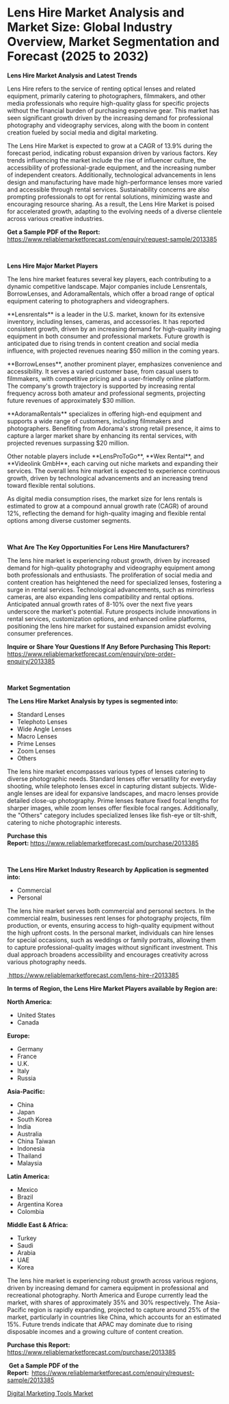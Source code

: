 <p><h1>Lens Hire Market Analysis and Market Size: Global Industry Overview, Market Segmentation and Forecast (2025 to 2032)</h1></p><p><strong>Lens Hire Market Analysis and Latest Trends</strong></p>
<p><p>Lens Hire refers to the service of renting optical lenses and related equipment, primarily catering to photographers, filmmakers, and other media professionals who require high-quality glass for specific projects without the financial burden of purchasing expensive gear. This market has seen significant growth driven by the increasing demand for professional photography and videography services, along with the boom in content creation fueled by social media and digital marketing.</p><p>The Lens Hire Market is expected to grow at a CAGR of 13.9% during the forecast period, indicating robust expansion driven by various factors. Key trends influencing the market include the rise of influencer culture, the accessibility of professional-grade equipment, and the increasing number of independent creators. Additionally, technological advancements in lens design and manufacturing have made high-performance lenses more varied and accessible through rental services. Sustainability concerns are also prompting professionals to opt for rental solutions, minimizing waste and encouraging resource sharing. As a result, the Lens Hire Market is poised for accelerated growth, adapting to the evolving needs of a diverse clientele across various creative industries.</p></p>
<p><strong>Get a Sample PDF of the Report:&nbsp;</strong> <a href="https://www.reliablemarketforecast.com/enquiry/request-sample/2013385?utm_campaign=2603&utm_medium=2&utm_source=Github&utm_content=ia&utm_term=10032025&utm_id=lens-hire">https://www.reliablemarketforecast.com/enquiry/request-sample/2013385</a></p>
<p>&nbsp;</p>
<p><strong>Lens Hire Major Market Players</strong></p>
<p><p>The lens hire market features several key players, each contributing to a dynamic competitive landscape. Major companies include Lensrentals, BorrowLenses, and AdoramaRentals, which offer a broad range of optical equipment catering to photographers and videographers.</p><p>**Lensrentals** is a leader in the U.S. market, known for its extensive inventory, including lenses, cameras, and accessories. It has reported consistent growth, driven by an increasing demand for high-quality imaging equipment in both consumer and professional markets. Future growth is anticipated due to rising trends in content creation and social media influence, with projected revenues nearing $50 million in the coming years.</p><p>**BorrowLenses**, another prominent player, emphasizes convenience and accessibility. It serves a varied customer base, from casual users to filmmakers, with competitive pricing and a user-friendly online platform. The company's growth trajectory is supported by increasing rental frequency across both amateur and professional segments, projecting future revenues of approximately $30 million.</p><p>**AdoramaRentals** specializes in offering high-end equipment and supports a wide range of customers, including filmmakers and photographers. Benefiting from Adorama's strong retail presence, it aims to capture a larger market share by enhancing its rental services, with projected revenues surpassing $20 million.</p><p>Other notable players include **LensProToGo**, **Wex Rental**, and **Videolink GmbH**, each carving out niche markets and expanding their services. The overall lens hire market is expected to experience continuous growth, driven by technological advancements and an increasing trend toward flexible rental solutions.</p><p>As digital media consumption rises, the market size for lens rentals is estimated to grow at a compound annual growth rate (CAGR) of around 12%, reflecting the demand for high-quality imaging and flexible rental options among diverse customer segments.</p></p>
<p>&nbsp;</p>
<p><strong>What Are The Key Opportunities For Lens Hire Manufacturers?</strong></p>
<p><p>The lens hire market is experiencing robust growth, driven by increased demand for high-quality photography and videography equipment among both professionals and enthusiasts. The proliferation of social media and content creation has heightened the need for specialized lenses, fostering a surge in rental services. Technological advancements, such as mirrorless cameras, are also expanding lens compatibility and rental options. Anticipated annual growth rates of 8-10% over the next five years underscore the market's potential. Future prospects include innovations in rental services, customization options, and enhanced online platforms, positioning the lens hire market for sustained expansion amidst evolving consumer preferences.</p></p>
<p><strong>Inquire or Share Your Questions If Any Before Purchasing This Report:</strong> <a href="https://www.reliablemarketforecast.com/enquiry/pre-order-enquiry/2013385?utm_campaign=2603&utm_medium=2&utm_source=Github&utm_content=ia&utm_term=10032025&utm_id=lens-hire">https://www.reliablemarketforecast.com/enquiry/pre-order-enquiry/2013385</a></p>
<p>&nbsp;</p>
<p><strong>Market Segmentation</strong></p>
<p><strong>The Lens Hire Market Analysis by types is segmented into:</strong></p>
<p><ul><li>Standard Lenses</li><li>Telephoto Lenses</li><li>Wide Angle Lenses</li><li>Macro Lenses</li><li>Prime Lenses</li><li>Zoom Lenses</li><li>Others</li></ul></p>
<p><p>The lens hire market encompasses various types of lenses catering to diverse photographic needs. Standard lenses offer versatility for everyday shooting, while telephoto lenses excel in capturing distant subjects. Wide-angle lenses are ideal for expansive landscapes, and macro lenses provide detailed close-up photography. Prime lenses feature fixed focal lengths for sharper images, while zoom lenses offer flexible focal ranges. Additionally, the "Others" category includes specialized lenses like fish-eye or tilt-shift, catering to niche photographic interests.</p></p>
<p><strong>Purchase this Report:&nbsp;</strong><a href="https://www.reliablemarketforecast.com/purchase/2013385?utm_campaign=2603&utm_medium=2&utm_source=Github&utm_content=ia&utm_term=10032025&utm_id=lens-hire">https://www.reliablemarketforecast.com/purchase/2013385</a></p>
<p>&nbsp;</p>
<p><strong>The Lens Hire Market Industry Research by Application is segmented into:</strong></p>
<p><ul><li>Commercial</li><li>Personal</li></ul></p>
<p><p>The lens hire market serves both commercial and personal sectors. In the commercial realm, businesses rent lenses for photography projects, film production, or events, ensuring access to high-quality equipment without the high upfront costs. In the personal market, individuals can hire lenses for special occasions, such as weddings or family portraits, allowing them to capture professional-quality images without significant investment. This dual approach broadens accessibility and encourages creativity across various photography needs.</p></p>
<p><a href="https://www.reliablemarketforecast.com/lens-hire-r2013385?utm_campaign=2603&utm_medium=2&utm_source=Github&utm_content=ia&utm_term=10032025&utm_id=lens-hire">&nbsp;https://www.reliablemarketforecast.com/lens-hire-r2013385</a></p>
<p><strong>In terms of Region, the Lens Hire Market Players available by Region are:</strong></p>
<p>
    <p> <strong> North America: </strong>
        <ul>
            <li>United States</li>
            <li>Canada</li>
        </ul>
        </p> 
    <p> <strong> Europe: </strong>
        <ul>
            <li>Germany</li>
            <li>France</li>
            <li>U.K.</li>
            <li>Italy</li>
            <li>Russia</li>
        </ul>
        </p> 
    <p> <strong> Asia-Pacific: </strong>
        <ul>
            <li>China</li>
            <li>Japan</li>
            <li>South Korea</li>
            <li>India</li>
            <li>Australia</li>
            <li>China Taiwan</li>
            <li>Indonesia</li>
            <li>Thailand</li>
            <li>Malaysia</li>
        </ul>
        </p> 
    <p> <strong> Latin America: </strong>
        <ul>
            <li>Mexico</li>
            <li>Brazil</li>
            <li>Argentina Korea</li>
            <li>Colombia</li>
        </ul>
        </p> 
    <p> <strong> Middle East & Africa: </strong>
        <ul>
            <li>Turkey</li>
            <li>Saudi</li>
            <li>Arabia</li>
            <li>UAE</li>
            <li>Korea</li>
        </ul>
    </p>
    </p>
<p><p>The lens hire market is experiencing robust growth across various regions, driven by increasing demand for camera equipment in professional and recreational photography. North America and Europe currently lead the market, with shares of approximately 35% and 30% respectively. The Asia-Pacific region is rapidly expanding, projected to capture around 25% of the market, particularly in countries like China, which accounts for an estimated 15%. Future trends indicate that APAC may dominate due to rising disposable incomes and a growing culture of content creation.</p></p>
<p><strong>Purchase this Report: </strong><a href="https://www.reliablemarketforecast.com/purchase/2013385?utm_campaign=2603&utm_medium=2&utm_source=Github&utm_content=ia&utm_term=10032025&utm_id=lens-hire">https://www.reliablemarketforecast.com/purchase/2013385</a></p>
<p>&nbsp;<strong>Get a Sample PDF of the Report:&nbsp;&nbsp;</strong><a href="https://www.reliablemarketforecast.com/enquiry/request-sample/2013385?utm_campaign=2603&utm_medium=2&utm_source=Github&utm_content=ia&utm_term=10032025&utm_id=lens-hire">https://www.reliablemarketforecast.com/enquiry/request-sample/2013385</a></p>
<p><strong></strong></p>
<p><p><a href="https://github.com/bolalfredia7777/Market-Research-Report-List-1/blob/main/digital-marketing-tools-market.md?utm_campaign=2603&utm_medium=2&utm_source=Github&utm_content=ia&utm_term=10032025&utm_id=lens-hire">Digital Marketing Tools Market</a></p></p>